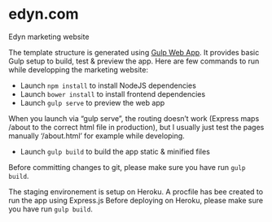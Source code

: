 # edyn.com
Edyn marketing website

The template structure is generated using [Gulp Web App](https://github.com/yeoman/generator-gulp-webapp). It provides basic Gulp setup to build, test & preview the app. Here are few commands to run while developping the marketing website:

- Launch `npm install` to install NodeJS dependencies
- Launch `bower install` to install frontend dependencies
- Launch `gulp serve` to preview the web app

When you launch via “gulp serve”, the routing doesn’t work (Express maps /about to the correct html file in production), but I usually just test the pages manually ‘/about.html’ for example while developing.

- Launch `gulp build` to build the app static & minified files

Before committing changes to git, please make sure you have run `gulp build`.

The staging environement is setup on Heroku. A procfile has bee created to run the app using Express.js
Before deploying on Heroku, please make sure you have run `gulp build`.
